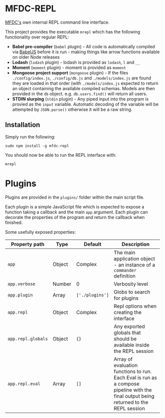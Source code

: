 MFDC-REPL
=========
[MFDC's](http://mfdc.biz) own internal REPL command line interface.

This project provides the executable `mrepl` which has the following functionality over regular REPL:

* **Babel pre-compiler** (`babel` plugin) - All code is automatically compiled via [BabelJS](http://babeljs.io) before it is run - making things like arrow functions available on older Node releases
* **Lodash** (`lodash` plugin) - lodash is provided as `lodash`, `l` and `__`
* **Moment** (`moment` plugin) - moment is provided as `moment`
* **Mongoose project support** (`mongoose` plugin) - If the files `./config/index.js`, `./config/db.js` and `./models/index.js` are found they are loaded in that order (with `./models/index.js` expected to return an object containing the available compiled schemas. Models are then provided in the `db` object. e.g. `db.users.find()` will return all users.
* **STDIN slurping** (`stdin` plugin) - Any piped input into the program is provied as the `input` variable. Automatic decoding of the variable will be attempted by `JSON.parse()` otherwise it will be a raw string.




Installation
------------
Simply run the following:

	sudo npm install -g mfdc-repl

You should now be able to run the REPL interface with:

	mrepl


Plugins
=======
Plugins are provided in the `plugins/` folder within the main script file.

Each plugin is a simple JavaScript file which is expected to expose a function taking a callback and the main `app` argument. Each plugin can decorate the properties of the program and return the callback when finished.


Some usefully exposed properties:

| Property path      | Type   | Default         | Description                                                           |
|--------------------|--------|-----------------|-----------------------------------------------------------------------|
| `app`              | Object | Complex         | The main application object - an instance of a `commander` definition |
| `app.verbose`      | Number | 0               | Verbosity level                                                       |
| `app.plugin`       | Array  | `['./plugins']` | Globs to search for plugins                                           |
| `app.repl`         | Object | Complex         | Repl options when creating the interface                              |
| `app.repl.globals` | Object | `{}`            | Any exported globals that should be available inside the REPL session |
| `app.repl.eval`    | Array  | `[]`            | Array of evaluation functions to run. Each Eval is run as a compose pipeline with the final output being returned to the REPL session |
